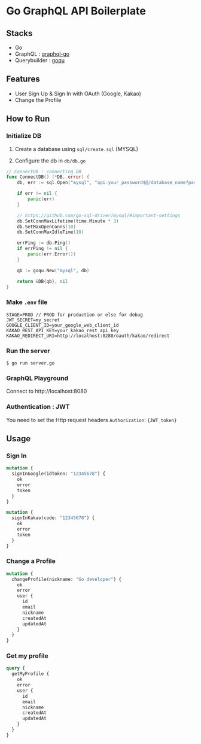 # Go GraphQL API Boilerplate

## Stacks

- Go
- GraphQL : [graphql-go](https://github.com/graph-gophers/graphql-go)
- Querybuilder : [goqu](https://github.com/doug-martin/goqu)

## Features

- User Sign Up & Sign In with OAuth (Google, Kakao)
- Change the Profile

## How to Run

### Initialize DB

1. Create a database using `sql/create.sql` (MYSQL)

2. Configure the db in `db/db.go`

```go
// ConnectDB : connecting DB
func ConnectDB() (*DB, error) {
	db, err := sql.Open("mysql", "api:your_password$@/database_name?parseTime=true")

	if err != nil {
		panic(err)
	}

	// https://github.com/go-sql-driver/mysql/#important-settings
	db.SetConnMaxLifetime(time.Minute * 3)
	db.SetMaxOpenConns(10)
	db.SetConnMaxIdleTime(10)

	errPing := db.Ping()
	if errPing != nil {
		panic(err.Error())
	}

	qb := goqu.New("mysql", db)

	return &DB{qb}, nil
}
```

### Make `.env` file
```env
STAGE=PROD // PROD for production or else for debug
JWT_SECRET=my_secret
GOOGLE_CLIENT_ID=your_google_web_client_id
KAKAO_REST_API_KEY=your_kakao_rest_api_key
KAKAO_REDIRECT_URI=http://localhost:8280/oauth/kakao/redirect
```

### Run the server

```shell
$ go run server.go
```

### GraphQL Playground

Connect to http://localhost:8080

### Authentication : JWT

You need to set the Http request headers `Authorization`: `{JWT_token}`

## Usage

### Sign In

```graphql
mutation {
  signInGoogle(idToken: "12345678") {
    ok
    error
    token
  }
}
```

```graphql
mutation {
  signInKakao(code: "12345678") {
    ok
    error
    token
  }
}
```

### Change a Profile

```graphql
mutation {
  changeProfile(nickname: "Go developer") {
    ok
    error
    user {
      id
      email
      nickname
      createdAt
      updatedAt
    }
  }
}
```

### Get my profile

```graphql
query {
  getMyProfile {
    ok
    error
    user {
      id
      email
      nickname
      createdAt
      updatedAt
    }
  }
}
```
